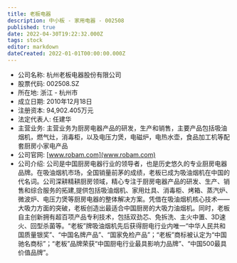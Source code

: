```yaml
---
title: 老板电器
description: 中小板 - 家用电器 - 002508
published: true
date: 2022-04-30T19:22:32.000Z
tags: stock
editor: markdown
dateCreated: 2022-01-01T00:00:00.000Z
---
```


- 公司名称: 杭州老板电器股份有限公司
- 股票代码: 002508.SZ
- 所在地: 浙江 - 杭州市
- 成立日期: 2010年12月18日
- 注册资本: 94,902.405万元
- 法定代表人: 任建华
- 主营业务: 主营业务为厨房电器产品的研发，生产和销售，主要产品包括吸油烟机，燃气灶，消毒柜，以及电压力煲，电磁炉，电热水壶，食品加工机等配套厨房小家电产品
- 公司官网: [www.robam.com](www.robam.com)
- 公司介绍: 公司是中国厨房电器行业的领导者，也是历史悠久的专业厨房电器品牌。在吸油烟机市场，全国销量前茅的成绩，老板已成为吸油烟机在中国的代名词。公司深耕精耕厨房领域，精心专注于厨房电器产品的研发、生产、销售和综合服务的拓建,提供包括吸油烟机、家用灶具、消毒柜、烤箱、蒸汽炉、微波炉、电压力煲等厨房电器的整体解决方案。凭借在吸油烟机核心技术——大吸力方面的突破，老板创造出最适合中国厨房的大吸力油烟机。同时，老板自主创新拥有超百项产品专利技术，包括双劲芯、免拆洗、主火中置、3D速火、回型杀菌等。“老板”牌吸油烟机先后获得厨电行业内唯一“中华人民共和国质量银奖”、“中国名牌产品”、“国家免检产品”；“老板”商标被认定为“中国驰名商标”；“老板”品牌荣获“中国厨电行业最具影响力品牌”、“中国500最具价值品牌”。


